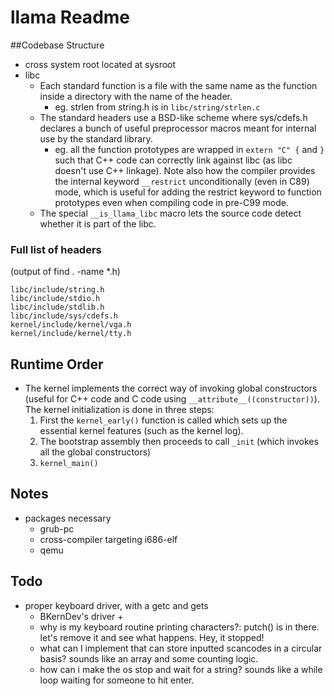 # llama Readme
##Codebase Structure
- cross system root located at sysroot
- libc
    - Each standard function is a file with the same name as the function inside a directory with the name of the header.
         - eg. strlen from string.h is in `libc/string/strlen.c`
    - The standard headers use a BSD-like scheme where sys/cdefs.h declares a bunch of useful preprocessor macros meant for internal use by the standard library. 
         - eg. all the function prototypes are wrapped in `extern "C" {` and `}` such that C++ code can correctly link against libc (as libc doesn't use C++ linkage). Note also how the compiler provides the internal keyword `__restrict` unconditionally (even in C89) mode, which is useful for adding the restrict keyword to function prototypes even when compiling code in pre-C99 mode.
    - The special `__is_llama_libc` macro lets the source code detect whether it is part of the libc.

### Full list of headers
(output of find . -name *.h)
```
libc/include/string.h
libc/include/stdio.h
libc/include/stdlib.h
libc/include/sys/cdefs.h
kernel/include/kernel/vga.h
kernel/include/kernel/tty.h
````
## Runtime Order
- The kernel implements the correct way of invoking global constructors (useful for C++ code and C code using `__attribute__((constructor))`). The kernel initialization is done in three steps:
    1. First the `kernel_early()` function is called which sets up the essential kernel features (such as the kernel log). 
    2. The bootstrap assembly then proceeds to call `_init` (which invokes all the global constructors)
    3. `kernel_main()`

## Notes
- packages necessary
    - grub-pc
    - cross-compiler targeting i686-elf
    - qemu

## Todo
- proper keyboard driver, with a getc and gets
    - BKernDev's driver +
    - why is my keyboard routine printing characters?: putch() is in there. let's remove it and see what happens. Hey, it stopped!
    - what can I implement that can store inputted scancodes in a circular basis? sounds like an array and some counting logic.
    - how can i make the os stop and wait for a string? sounds like a while loop waiting for someone to hit enter.


